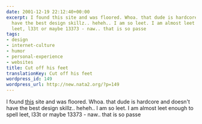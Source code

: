 ```yaml
---
date: 2001-12-19 22:12:40+00:00
excerpt: I found this site and was floored. Whoa. that dude is hardcore and doesn't
  have the best design skillz.. heheh.. I am so leet. I am almost leet enough to spell
  leet, l33t or maybe 13373 - naw.. that is so passe
tags:
- design
- internet-culture
- humor
- personal-experience
- websites
title: Cut off his feet
translationKey: Cut off his feet
wordpress_id: 149
wordpress_url: http://new.nata2.org/?p=149
---
```


I found <a href="http://www.cutoffmyfeet.com/">this</a> site and was floored. Whoa. that dude is hardcore and doesn't have the best design skillz.. heheh.. I am so leet. I am almost leet enough to spell leet, l33t or maybe 13373 - naw.. that is so passe